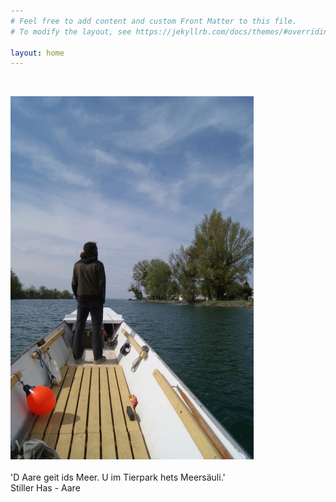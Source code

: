 ```yaml
---
# Feel free to add content and custom Front Matter to this file.
# To modify the layout, see https://jekyllrb.com/docs/themes/#overriding-theme-defaults

layout: home
---
```


&nbsp;
&nbsp;
&nbsp;
&nbsp;
&nbsp;

  <div><img src="/img/splash.jpg"></div>
</br>
'D Aare geit ids Meer. U im Tierpark hets Meersäuli.'</br>
Stiller Has - Aare







